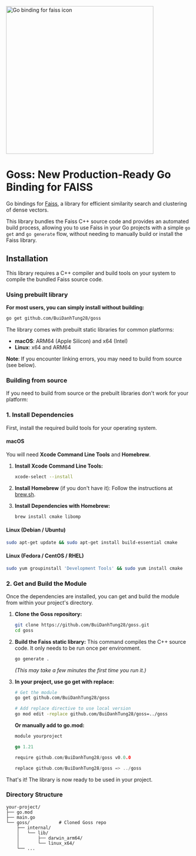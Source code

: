
<img width="400" height="400" alt="Go binding for faiss icon" src="https://github.com/user-attachments/assets/e8865cb8-cfd5-419c-8c35-a81c05f46cad" />

# Goss: New Production-Ready Go Binding for FAISS

Go bindings for [Faiss](https://github.com/facebookresearch/faiss), a library for efficient similarity search and clustering of dense vectors.

This library bundles the Faiss C++ source code and provides an automated build process, allowing you to use Faiss in your Go projects with a simple `go get` and `go generate` flow, without needing to manually build or install the Faiss library.

## Installation

This library requires a C++ compiler and build tools on your system to compile the bundled Faiss source code.

### Using prebuilt library

**For most users, you can simply install without building:**

```bash
go get github.com/BuiDanhTung28/goss
```

The library comes with prebuilt static libraries for common platforms:
- **macOS**: ARM64 (Apple Silicon) and x64 (Intel)
- **Linux**: x64 and ARM64

**Note**: If you encounter linking errors, you may need to build from source (see below).

### Building from source

If you need to build from source or the prebuilt libraries don't work for your platform:

### 1. Install Dependencies

First, install the required build tools for your operating system.

#### macOS

You will need **Xcode Command Line Tools** and **Homebrew**.

1.  **Install Xcode Command Line Tools:**
    ```sh
    xcode-select --install
    ```

2.  **Install Homebrew** (if you don't have it):
    Follow the instructions at [brew.sh](https://brew.sh/).

3.  **Install Dependencies with Homebrew:**
    ```sh
    brew install cmake libomp
    ```

#### Linux (Debian / Ubuntu)

```sh
sudo apt-get update && sudo apt-get install build-essential cmake
```

#### Linux (Fedora / CentOS / RHEL)

```sh
sudo yum groupinstall 'Development Tools' && sudo yum install cmake
```

### 2. Get and Build the Module

Once the dependencies are installed, you can get and build the module from within your project's directory.

1.  **Clone the Goss repository:**
    ```sh
    git clone https://github.com/BuiDanhTung28/goss.git
    cd goss
    ```

2.  **Build the Faiss static library:**
    This command compiles the C++ source code. It only needs to be run once per environment.
    ```sh
    go generate .
    ```
    *(This may take a few minutes the first time you run it.)*

3.  **In your project, use go get with replace:**
    ```sh
    # Get the module
    go get github.com/BuiDanhTung28/goss
    
    # Add replace directive to use local version
    go mod edit -replace github.com/BuiDanhTung28/goss=../goss
    ```
    
    **Or manually add to go.mod:**
    ```go
    module yourproject
    
    go 1.21
    
    require github.com/BuiDanhTung28/goss v0.0.0
    
    replace github.com/BuiDanhTung28/goss => ../goss
    ```

That's it! The library is now ready to be used in your project.

### Directory Structure
```
your-project/
├── go.mod
├── main.go
└── goss/           # Cloned Goss repo
    ├── internal/
    │   └── lib/
    │       ├── darwin_arm64/
    │       └── linux_x64/
    └── ...
```